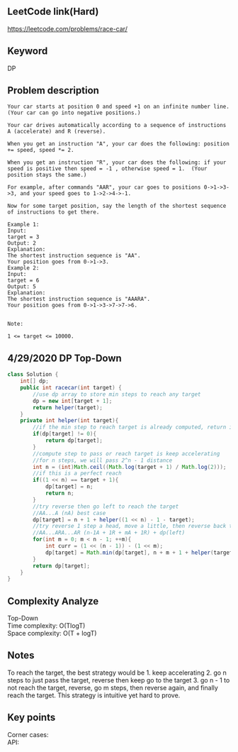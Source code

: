 ## LeetCode link(Hard)
https://leetcode.com/problems/race-car/

## Keyword
DP

## Problem description
```
Your car starts at position 0 and speed +1 on an infinite number line.  (Your car can go into negative positions.)

Your car drives automatically according to a sequence of instructions A (accelerate) and R (reverse).

When you get an instruction "A", your car does the following: position += speed, speed *= 2.

When you get an instruction "R", your car does the following: if your speed is positive then speed = -1 , otherwise speed = 1.  (Your position stays the same.)

For example, after commands "AAR", your car goes to positions 0->1->3->3, and your speed goes to 1->2->4->-1.

Now for some target position, say the length of the shortest sequence of instructions to get there.

Example 1:
Input: 
target = 3
Output: 2
Explanation: 
The shortest instruction sequence is "AA".
Your position goes from 0->1->3.
Example 2:
Input: 
target = 6
Output: 5
Explanation: 
The shortest instruction sequence is "AAARA".
Your position goes from 0->1->3->7->7->6.
 

Note:

1 <= target <= 10000.
```

## 4/29/2020 DP Top-Down

```java
class Solution {
    int[] dp;
    public int racecar(int target) {
        //use dp array to store min steps to reach any target
        dp = new int[target + 1];
        return helper(target);
    }
    private int helper(int target){
        //if the min step to reach target is already computed, return it
        if(dp[target] != 0){
            return dp[target];
        }
        //compute step to pass or reach target is keep accelerating
        //for n steps, we will pass 2^n - 1 distance
        int n = (int)Math.ceil((Math.log(target + 1) / Math.log(2)));
        //if this is a perfect reach
        if((1 << n) == target + 1){
            dp[target] = n;
            return n;
        }
        //try reverse then go left to reach the target
        //AA...A (nA) best case
        dp[target] = n + 1 + helper((1 << n) - 1 - target);
        //try reverse 1 step a head, move a little, then reverse back to reach the target
        //AA...ARA...AR (n-1A + 1R + mA + 1R) + dp(left) 
        for(int m = 0; m < n - 1; ++m){
            int curr = (1 << (n - 1)) - (1 << m);
            dp[target] = Math.min(dp[target], n + m + 1 + helper(target - curr));
        }
        return dp[target];
    }
}
```

## Complexity Analyze
Top-Down\
Time complexity: O(TlogT)\
Space complexity: O(T + logT)

## Notes
To reach the target, the best strategy would be 1. keep accelerating 2. go n steps to just pass the target, reverse then keep go to the target 3. go n - 1 to not reach the target, reverse, go m steps, then reverse again, and finally reach the target. This strategy is intuitive yet hard to prove.

## Key points
Corner cases: \
API:
